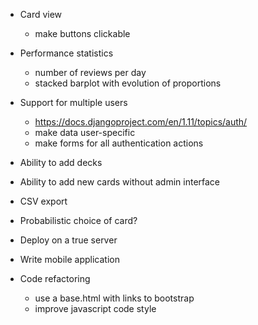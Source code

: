 - Card view
    - make buttons clickable
- Performance statistics
    - number of reviews per day
    - stacked barplot with evolution of proportions
- Support for multiple users
    - https://docs.djangoproject.com/en/1.11/topics/auth/
    - make data user-specific
    - make forms for all authentication actions

- Ability to add decks
- Ability to add new cards without admin interface
- CSV export
- Probabilistic choice of card?
- Deploy on a true server
- Write mobile application


- Code refactoring
    - use a base.html with links to bootstrap
    - improve javascript code style